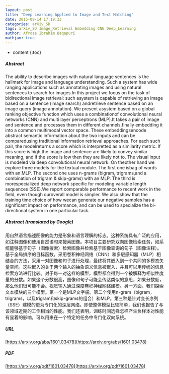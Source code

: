 ```yaml
---
layout: post
title: "Deep Learning Applied to Image and Text Matching"
date: 2015-09-14 17:19:33
categories: arXiv_SD
tags: arXiv_SD Image_Retrieval Embedding CNN Deep_Learning
author: Afroze Ibrahim Baqapuri
mathjax: true
---
```


* content
{:toc}

##### Abstract
The ability to describe images with natural language sentences is the hallmark for image and language understanding. Such a system has wide ranging applications such as annotating images and using natural sentences to search for images.In this project we focus on the task of bidirectional image retrieval: such asystem is capable of retrieving an image based on a sentence (image search) andretrieve sentence based on an image query (image annotation). We present asystem based on a global ranking objective function which uses a combinationof convolutional neural networks (CNN) and multi layer perceptrons (MLP).It takes a pair of image and sentence and processes them in different channels,finally embedding it into a common multimodal vector space. These embeddingsencode abstract semantic information about the two inputs and can be comparedusing traditional information retrieval approaches. For each such pair, the modelreturns a score which is interpretted as a similarity metric. If this score is high,the image and sentence are likely to convey similar meaning, and if the score is low then they are likely not to. The visual input is modeled via deep convolutional neural network. On theother hand we explore three models for the textual module. The first one isbag of words with an MLP. The second one uses n-grams (bigram, trigrams,and a combination of trigram & skip-grams) with an MLP. The third is morespecialized deep network specific for modeling variable length sequences (SSE).We report comparable performance to recent work in the field, even though ouroverall model is simpler. We also show that the training time choice of how wecan generate our negative samples has a significant impact on performance, and can be used to specialize the bi-directional system in one particular task.

##### Abstract (translated by Google)
用自然语言描述图像的能力是形象和语言理解的标志。这种系统具有广泛的应用，如注释图像和使用自然语句来搜索图像。本项目主要研究双向图像检索任务，如系统能够基于句子（图像搜索）检索图像并检索基于图像查询的句子（图像注释）。基于全局排序的目标函数，采用卷积神经网络（CNN）和多层感知器（MLP）相结合的方法，采用一对图像和句子进行处理，最终将其嵌入到一个共同的多模态矢量空间。这些嵌入的关于两个输入的抽象语义信息被嵌入，并且可以用传统的信息检索方法进行比较。对于每一对这样的模型，模型都会得到一个被解释为相似性度量的分数。如果这个分数很高，图像和句子可能会传达类似的意思，如果分数低，那么他们很可能不会。视觉输入通过深度卷积神经网络建模。另一方面，我们探索文本模块的三个模型。第一个是MLP文字袋。第二个使用n-gram（bigram，trigrams，以及trigram和skip-grams的组合）和MLP。第三种是针对变长序列（SSE）建模的更为专门化的深层网络。即使整体模型比较简单，我们也报告了与该领域近期的工作相当的性能。我们还表明，训练时间选择怎样产生负样本对性能有显着的影响，可以用来在一个特定的任务中专门化双向系统。

##### URL
[https://arxiv.org/abs/1601.03478](https://arxiv.org/abs/1601.03478)

##### PDF
[https://arxiv.org/pdf/1601.03478](https://arxiv.org/pdf/1601.03478)

